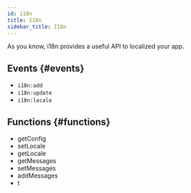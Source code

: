 ```yaml
---
id: i18n
title: I18n
sidebar_title: I18n
---
```


As you know, i18n provides a useful API to localized your app.

## Events {#events}
* `i18n:add`
* `i18n:update`
* `i18n:locale`

## Functions {#functions}
* getConfig
* setLocale
* getLocale
* getMessages
* setMessages
* addMessages
* t